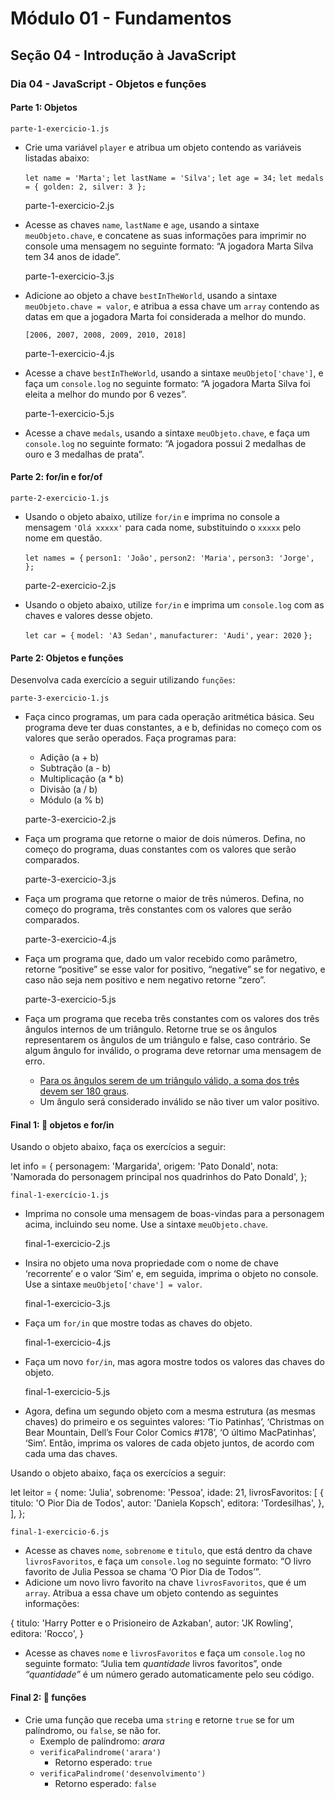 # Módulo 01 - Fundamentos
## Seção 04 - Introdução à JavaScript
### Dia 04 - JavaScript - Objetos e funções

#### Parte 1: Objetos

    parte-1-exercicio-1.js

- Crie uma variável `player` e atribua um objeto contendo as variáveis listadas abaixo:

    `let name = 'Marta';`
    `let lastName = 'Silva';`
    `let age = 34;`
    `let medals = { golden: 2, silver: 3 };`


    parte-1-exercicio-2.js

- Acesse as chaves `name`, `lastName` e `age`, usando a sintaxe `meuObjeto.chave`, e concatene as suas informações para imprimir no console uma mensagem no seguinte formato: “A jogadora Marta Silva tem 34 anos de idade”.


    parte-1-exercicio-3.js

- Adicione ao objeto a chave `bestInTheWorld`, usando a sintaxe `meuObjeto.chave = valor`, e atribua a essa chave um `array` contendo as datas em que a jogadora Marta foi considerada a melhor do mundo.

    `[2006, 2007, 2008, 2009, 2010, 2018]`


    parte-1-exercicio-4.js

- Acesse a chave `bestInTheWorld`, usando a sintaxe `meuObjeto['chave']`, e faça um `console.log` no seguinte formato: “A jogadora Marta Silva foi eleita a melhor do mundo por 6 vezes”.


    parte-1-exercicio-5.js

- Acesse a chave `medals`, usando a sintaxe `meuObjeto.chave`, e faça um `console.log` no seguinte formato: “A jogadora possui 2 medalhas de ouro e 3 medalhas de prata”.

#### Parte 2: for/in e for/of

    parte-2-exercicio-1.js

- Usando o objeto abaixo, utilize `for/in` e imprima no console a mensagem `'Olá xxxxx'` para cada nome, substituindo o `xxxxx` pelo nome em questão.

    `let names = {`
    `person1: 'João',`
    `person2: 'Maria',`
    `person3: 'Jorge',`
    `};`


    parte-2-exercicio-2.js

- Usando o objeto abaixo, utilize `for/in` e imprima um `console.log` com as chaves e valores desse objeto.

    `let car = {`
    `model: 'A3 Sedan',`
    `manufacturer: 'Audi',`
    `year: 2020`
    `};`

#### Parte 2: Objetos e funções

Desenvolva cada exercício a seguir utilizando `funções`:


    parte-3-exercicio-1.js

- Faça cinco programas, um para cada operação aritmética básica. Seu programa deve ter duas constantes, a e b, definidas no começo com os valores que serão operados. Faça programas para:
    - Adição (a + b)
    - Subtração (a - b)
    - Multiplicação (a * b)
    - Divisão (a / b)
    - Módulo (a % b)


    parte-3-exercicio-2.js

- Faça um programa que retorne o maior de dois números. Defina, no começo do programa, duas constantes com os valores que serão comparados.


    parte-3-exercicio-3.js

- Faça um programa que retorne o maior de três números. Defina, no começo do programa, três constantes com os valores que serão comparados.


    parte-3-exercicio-4.js

- Faça um programa que, dado um valor recebido como parâmetro, retorne “positive” se esse valor for positivo, “negative” se for negativo, e caso não seja nem positivo e nem negativo retorne “zero”.


    parte-3-exercicio-5.js

- Faça um programa que receba três constantes com os valores dos três ângulos internos de um triângulo. Retorne true se os ângulos representarem os ângulos de um triângulo e false, caso contrário. Se algum ângulo for inválido, o programa deve retornar uma mensagem de erro.
    - [Para os ângulos serem de um triângulo válido, a soma dos três devem ser 180 graus](https://blogdoenem.com.br/triangulos-propriedades/).
    - Um ângulo será considerado inválido se não tiver um valor positivo.

#### Final 1: 🚀 objetos e for/in

Usando o objeto abaixo, faça os exercícios a seguir:

let info = {
  personagem: 'Margarida',
  origem: 'Pato Donald',
  nota: 'Namorada do personagem principal nos quadrinhos do Pato Donald',
};

    final-1-exercício-1.js

- Imprima no console uma mensagem de boas-vindas para a personagem acima, incluindo seu nome. Use a sintaxe `meuObjeto.chave`.


    final-1-exercicio-2.js

- Insira no objeto uma nova propriedade com o nome de chave ‘recorrente’ e o valor ‘Sim’ e, em seguida, imprima o objeto no console. Use a sintaxe `meuObjeto['chave'] = valor`.


    final-1-exercicio-3.js

- Faça um `for/in` que mostre todas as chaves do objeto.


    final-1-exercicio-4.js

- Faça um novo `for/in`, mas agora mostre todos os valores das chaves do objeto.


    final-1-exercicio-5.js

- Agora, defina um segundo objeto com a mesma estrutura (as mesmas chaves) do primeiro e os seguintes valores: ‘Tio Patinhas’, ‘Christmas on Bear Mountain, Dell’s Four Color Comics #178’, ‘O último MacPatinhas’, ‘Sim’. Então, imprima os valores de cada objeto juntos, de acordo com cada uma das chaves.


Usando o objeto abaixo, faça os exercícios a seguir:

let leitor = {
  nome: 'Julia',
  sobrenome: 'Pessoa',
  idade: 21,
  livrosFavoritos: [
    {
      titulo: 'O Pior Dia de Todos',
      autor: 'Daniela Kopsch',
      editora: 'Tordesilhas',
    },
  ],
};


    final-1-exercicio-6.js

- Acesse as chaves `nome`, `sobrenome` e `titulo`, que está dentro da chave `livrosFavoritos`, e faça um `console.log` no seguinte formato: “O livro favorito de Julia Pessoa se chama ‘O Pior Dia de Todos’”.
- Adicione um novo livro favorito na chave `livrosFavoritos`, que é um `array`. Atribua a essa chave um objeto contendo as seguintes informações:

{
  titulo: 'Harry Potter e o Prisioneiro de Azkaban',
  autor: 'JK Rowling',
  editora: 'Rocco',
}

- Acesse as chaves `nome` e `livrosFavoritos` e faça um `console.log` no seguinte formato: “Julia tem _quantidade_ livros favoritos”, onde _“quantidade”_ é um número gerado automaticamente pelo seu código.

#### Final 2: 🚀 funções

- Crie uma função que receba uma `string` e retorne `true` se for um palíndromo, ou `false`, se não for.
    - Exemplo de palíndromo: _arara_
    - `verificaPalindrome('arara')`
        - Retorno esperado: `true`
    - `verificaPalindrome('desenvolvimento')`
        - Retorno esperado: `false`